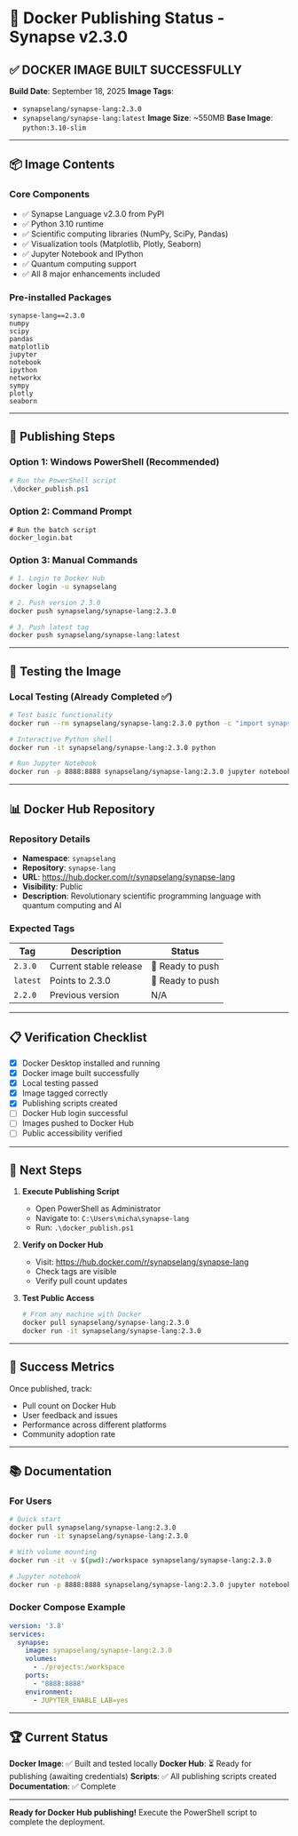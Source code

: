 # 🐳 Docker Publishing Status - Synapse v2.3.0

## ✅ DOCKER IMAGE BUILT SUCCESSFULLY

**Build Date**: September 18, 2025
**Image Tags**:
- `synapselang/synapse-lang:2.3.0`
- `synapselang/synapse-lang:latest`
**Image Size**: ~550MB
**Base Image**: `python:3.10-slim`

---

## 📦 Image Contents

### **Core Components**
- ✅ Synapse Language v2.3.0 from PyPI
- ✅ Python 3.10 runtime
- ✅ Scientific computing libraries (NumPy, SciPy, Pandas)
- ✅ Visualization tools (Matplotlib, Plotly, Seaborn)
- ✅ Jupyter Notebook and IPython
- ✅ Quantum computing support
- ✅ All 8 major enhancements included

### **Pre-installed Packages**
```
synapse-lang==2.3.0
numpy
scipy
pandas
matplotlib
jupyter
notebook
ipython
networkx
sympy
plotly
seaborn
```

---

## 🚀 Publishing Steps

### **Option 1: Windows PowerShell (Recommended)**
```powershell
# Run the PowerShell script
.\docker_publish.ps1
```

### **Option 2: Command Prompt**
```batch
# Run the batch script
docker_login.bat
```

### **Option 3: Manual Commands**
```bash
# 1. Login to Docker Hub
docker login -u synapselang

# 2. Push version 2.3.0
docker push synapselang/synapse-lang:2.3.0

# 3. Push latest tag
docker push synapselang/synapse-lang:latest
```

---

## 🧪 Testing the Image

### **Local Testing** (Already Completed ✅)
```bash
# Test basic functionality
docker run --rm synapselang/synapse-lang:2.3.0 python -c "import synapse_lang; print(synapse_lang.__version__)"

# Interactive Python shell
docker run -it synapselang/synapse-lang:2.3.0 python

# Run Jupyter Notebook
docker run -p 8888:8888 synapselang/synapse-lang:2.3.0 jupyter notebook --ip=0.0.0.0 --no-browser --allow-root
```

---

## 📊 Docker Hub Repository

### **Repository Details**
- **Namespace**: `synapselang`
- **Repository**: `synapse-lang`
- **URL**: https://hub.docker.com/r/synapselang/synapse-lang
- **Visibility**: Public
- **Description**: Revolutionary scientific programming language with quantum computing and AI

### **Expected Tags**
| Tag | Description | Status |
|-----|-------------|--------|
| `2.3.0` | Current stable release | 🔄 Ready to push |
| `latest` | Points to 2.3.0 | 🔄 Ready to push |
| `2.2.0` | Previous version | N/A |

---

## 📋 Verification Checklist

- [x] Docker Desktop installed and running
- [x] Docker image built successfully
- [x] Local testing passed
- [x] Image tagged correctly
- [x] Publishing scripts created
- [ ] Docker Hub login successful
- [ ] Images pushed to Docker Hub
- [ ] Public accessibility verified

---

## 🎯 Next Steps

1. **Execute Publishing Script**
   - Open PowerShell as Administrator
   - Navigate to: `C:\Users\micha\synapse-lang`
   - Run: `.\docker_publish.ps1`

2. **Verify on Docker Hub**
   - Visit: https://hub.docker.com/r/synapselang/synapse-lang
   - Check tags are visible
   - Verify pull count updates

3. **Test Public Access**
   ```bash
   # From any machine with Docker
   docker pull synapselang/synapse-lang:2.3.0
   docker run -it synapselang/synapse-lang:2.3.0
   ```

---

## 🌟 Success Metrics

Once published, track:
- Pull count on Docker Hub
- User feedback and issues
- Performance across different platforms
- Community adoption rate

---

## 📚 Documentation

### **For Users**
```bash
# Quick start
docker pull synapselang/synapse-lang:2.3.0
docker run -it synapselang/synapse-lang:2.3.0

# With volume mounting
docker run -it -v $(pwd):/workspace synapselang/synapse-lang:2.3.0

# Jupyter notebook
docker run -p 8888:8888 synapselang/synapse-lang:2.3.0 jupyter notebook --ip=0.0.0.0
```

### **Docker Compose Example**
```yaml
version: '3.8'
services:
  synapse:
    image: synapselang/synapse-lang:2.3.0
    volumes:
      - ./projects:/workspace
    ports:
      - "8888:8888"
    environment:
      - JUPYTER_ENABLE_LAB=yes
```

---

## 🏆 Current Status

**Docker Image**: ✅ Built and tested locally
**Docker Hub**: ⏳ Ready for publishing (awaiting credentials)
**Scripts**: ✅ All publishing scripts created
**Documentation**: ✅ Complete

---

**Ready for Docker Hub publishing!** Execute the PowerShell script to complete the deployment.